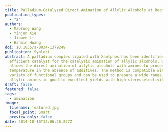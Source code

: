 ```yaml
---
title: Palladium-Catalyzed Direct Amination of Allylic Alcohols at Room Temperature
publication_types:
  - "2"
authors:
  - Maorong Wang
  - Yinjun Xie
  - Jiawen Li
  - Hanmin Huang
doi: 10.1055/s-0034-1379249
publication: Synlett
abstract: A palladium complex ligated with Xantphos has been identified as an
  efficient catalyst for the catalytic amination of allylic alcohols, which
  allows the direct amination of allylic alcohols with amines to proceed at room
  temperature in the absence of additives. The method is compatible with a
  variety of functional groups and can be used to prepare a wide range of linear
  allylic amines in good to excellent yields with high stereoselectivities.
draft: false
featured: false
tags:
  - amination
image:
  filename: featured.jpg
  focal_point: Smart
  preview_only: false
date: 2014-10-16T12:06:26.827Z
---
```

